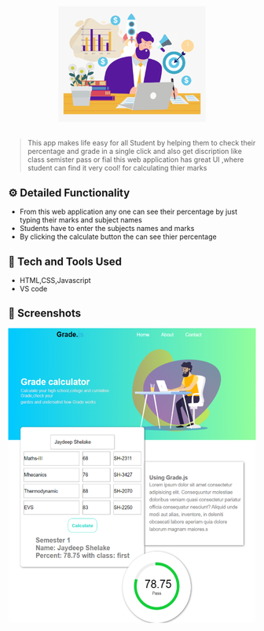 <div align="center">
  <img width="300px" src="img7.png"/>
</div>
<br>

> This app makes life easy for all Student by helping them to check their percentage and grade in a single click and also get discription like class semister pass or fial
>this web application has great UI ,where student can find it very cool! for calculating thier marks

## ⚙️ Detailed Functionality
* From this web application any one can see their percentage by just typing their marks and subject names
* Students have to enter the subjects names and marks
* By clicking the calculate button the can see thier percentage
 
## 🚀 Tech and Tools Used

* HTML,CSS,Javascript
* VS code


## 📸 Screenshots

<img src='127.0.0.1_5500_index.html (1).png' width='700px' height='600px'>
